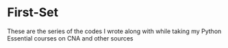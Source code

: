 # First-Set
These are the series of the codes I wrote along with while taking my Python Essential courses on CNA and other sources

